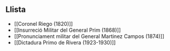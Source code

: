 
## Llista

- [[Coronel Riego (1820)]]
- [[Insurreció Militar del General Prim (1868)]]
- [[Pronunciament militar del General Martinez Campos (1874)]]
- [[Dictadura Primo de Rivera (1923-1930)]]